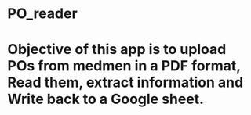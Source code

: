 # PO_reader

# Objective of this app is to upload POs from medmen in a PDF format, Read them, extract information and Write back to a Google sheet.
